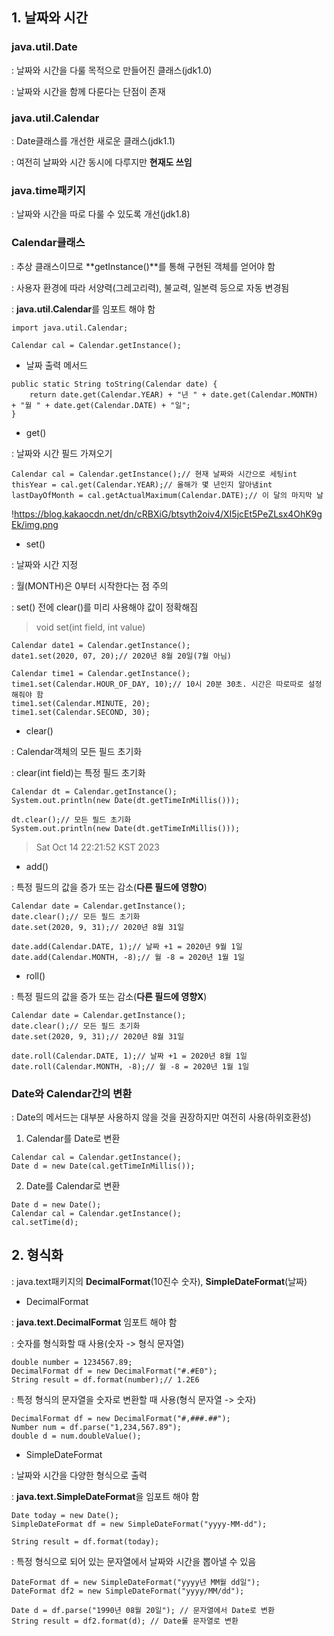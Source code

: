 ## 1. 날짜와 시간

### java.util.Date

: 날짜와 시간을 다룰 목적으로 만들어진 클래스(jdk1.0)

: 날짜와 시간을 함께 다룬다는 단점이 존재

### java.util.Calendar

: Date클래스를 개선한 새로운 클래스(jdk1.1)

: 여전히 날짜와 시간 동시에 다루지만 **현재도 쓰임**

### java.time패키지

: 날짜와 시간을 따로 다룰 수 있도록 개선(jdk1.8)

### Calendar클래스

: 추상 클래스이므로 **getInstance()**를 통해 구현된 객체를 얻어야 함

: 사용자 환경에 따라 서양력(그레고리력), 불교력, 일본력 등으로 자동 변경됨

: **java.util.Calendar**를 임포트 해야 함

```
import java.util.Calendar;

Calendar cal = Calendar.getInstance();
```

- 날짜 출력 메서드

```
public static String toString(Calendar date) {
	return date.get(Calendar.YEAR) + "년 " + date.get(Calendar.MONTH) + "월 " + date.get(Calendar.DATE) + "일";
}
```

- get()

: 날짜와 시간 필드 가져오기

```
Calendar cal = Calendar.getInstance();// 현재 날짜와 시간으로 세팅int thisYear = cal.get(Calendar.YEAR);// 올해가 몇 년인지 알아냄int lastDayOfMonth = cal.getActualMaximum(Calendar.DATE);// 이 달의 마지막 날
```

!https://blog.kakaocdn.net/dn/cRBXiG/btsyth2oiv4/XI5jcEt5PeZLsx4OhK9gEk/img.png

- set()

: 날짜와 시간 지정

: 월(MONTH)은 0부터 시작한다는 점 주의

: set() 전에 clear()를 미리 사용해야 값이 정확해짐

> void set(int field, int value)
> 

```
Calendar date1 = Calendar.getInstance();
date1.set(2020, 07, 20);// 2020년 8월 20일(7월 아님)

Calendar time1 = Calendar.getInstance();
time1.set(Calendar.HOUR_OF_DAY, 10);// 10시 20분 30초. 시간은 따로따로 설정해줘야 함
time1.set(Calendar.MINUTE, 20);
time1.set(Calendar.SECOND, 30);
```

- clear()

: Calendar객체의 모든 필드 초기화

: clear(int field)는 특정 필드 초기화

```
Calendar dt = Calendar.getInstance();
System.out.println(new Date(dt.getTimeInMillis()));

dt.clear();// 모든 필드 초기화
System.out.println(new Date(dt.getTimeInMillis()));
```

> Sat Oct 14 22:21:52 KST 2023
> 
- add()

: 특정 필드의 값을 증가 또는 감소(**다른 필드에 영향O**)

```
Calendar date = Calendar.getInstance();
date.clear();// 모든 필드 초기화
date.set(2020, 9, 31);// 2020년 8월 31일

date.add(Calendar.DATE, 1);// 날짜 +1 = 2020년 9월 1일
date.add(Calendar.MONTH, -8);// 월 -8 = 2020년 1월 1일
```

- roll()

: 특정 필드의 값을 증가 또는 감소(**다른 필드에 영향X**)

```
Calendar date = Calendar.getInstance();
date.clear();// 모든 필드 초기화
date.set(2020, 9, 31);// 2020년 8월 31일

date.roll(Calendar.DATE, 1);// 날짜 +1 = 2020년 8월 1일
date.roll(Calendar.MONTH, -8);// 월 -8 = 2020년 1월 1일
```

### Date와 Calendar간의 변환

: Date의 메서드는 대부분 사용하지 않을 것을 권장하지만 여전히 사용(하위호환성)

1. Calendar를 Date로 변환

```
Calendar cal = Calendar.getInstance();
Date d = new Date(cal.getTimeInMillis());
```

2. Date를 Calendar로 변환

```
Date d = new Date();
Calendar cal = Calendar.getInstance();
cal.setTime(d);
```

## 2. 형식화

: java.text패키지의 **DecimalFormat**(10진수 숫자), **SimpleDateFormat**(날짜)

- DecimalFormat

: **java.text.DecimalFormat** 임포트 해야 함

: 숫자를 형식화할 때 사용(숫자 -> 형식 문자열)

```
double number = 1234567.89;
DecimalFormat df = new DecimalFormat("#.#E0");
String result = df.format(number);// 1.2E6
```

: 특정 형식의 문자열을 숫자로 변환할 때 사용(형식 문자열 -> 숫자)

```
DecimalFormat df = new DecimalFormat("#,###.##");
Number num = df.parse("1,234,567.89");
double d = num.doubleValue();
```

- SimpleDateFormat

: 날짜와 시간을 다양한 형식으로 출력

: **java.text.SimpleDateFormat**을 임포트 해야 함

```
Date today = new Date();
SimpleDateFormat df = new SimpleDateFormat("yyyy-MM-dd");

String result = df.format(today);
```

: 특정 형식으로 되어 있는 문자열에서 날짜와 시간을 뽑아낼 수 있음

```
DateFormat df = new SimpleDateFormat("yyyy년 MM월 dd일");
DateFormat df2 = new SimpleDateFormat("yyyy/MM/dd");

Date d = df.parse("1990년 08월 20일"); // 문자열에서 Date로 변환
String result = df2.format(d); // Date룰 문자열로 변환
```
